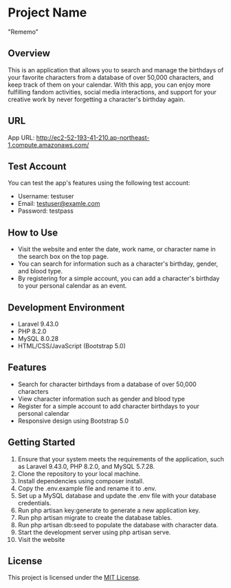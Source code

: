 # Project Name

"Rememo"

## Overview

This is an application that allows you to search and manage the birthdays of your favorite characters from a database of over 50,000 characters, and keep track of them on your calendar. With this app, you can enjoy more fulfilling fandom activities, social media interactions, and support for your creative work by never forgetting a character's birthday again.

## URL

App URL: http://ec2-52-193-41-210.ap-northeast-1.compute.amazonaws.com/

## Test Account

You can test the app's features using the following test account:

* Username: testuser
* Email: testuser@examle.com
* Password: testpass

## How to Use

- Visit the website and enter the date, work name, or character name in the search box on the top page.
- You can search for information such as a character's birthday, gender, and blood type.
- By registering for a simple account, you can add a character's birthday to your personal calendar as an event.

## Development Environment

* Laravel 9.43.0
* PHP 8.2.0
* MySQL 8.0.28
* HTML/CSS/JavaScript (Bootstrap 5.0)

## Features

* Search for character birthdays from a database of over 50,000 characters
* View character information such as gender and blood type
* Register for a simple account to add character birthdays to your personal calendar
* Responsive design using Bootstrap 5.0

## Getting Started

1. Ensure that your system meets the requirements of the application, such as Laravel 9.43.0, PHP 8.2.0, and MySQL 5.7.28.
2. Clone the repository to your local machine.
3. Install dependencies using composer install.
4. Copy the .env.example file and rename it to .env.
5. Set up a MySQL database and update the .env file with your database credentials.
6. Run php artisan key:generate to generate a new application key.
7. Run php artisan migrate to create the database tables.
8. Run php artisan db:seed to populate the database with character data.
9. Start the development server using php artisan serve.
10. Visit the website

## License

This project is licensed under the [MIT License](https://opensource.org/licenses/MIT).
